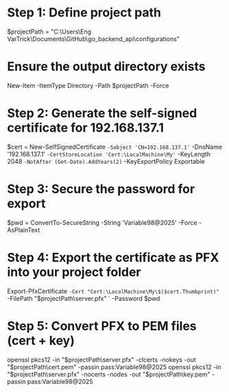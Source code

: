 # Step 1: Define project path
$projectPath = "C:\Users\Eng VarTrick\Documents\GitHub\go_backend_api\configurations"

# Ensure the output directory exists
New-Item -ItemType Directory -Path $projectPath -Force

# Step 2: Generate the self-signed certificate for 192.168.137.1
$cert = New-SelfSignedCertificate `
    -Subject 'CN=192.168.137.1' `
    -DnsName '192.168.137.1' `
    -CertStoreLocation 'Cert:\LocalMachine\My' `
    -KeyLength 2048 `
    -NotAfter (Get-Date).AddYears(2) `
    -KeyExportPolicy Exportable

# Step 3: Secure the password for export
$pwd = ConvertTo-SecureString -String 'Variable98@2025' -Force -AsPlainText

# Step 4: Export the certificate as PFX into your project folder
Export-PfxCertificate `
    -Cert "Cert:\LocalMachine\My\$($cert.Thumbprint)" `
    -FilePath "$projectPath\server.pfx" `
    -Password $pwd

# Step 5: Convert PFX to PEM files (cert + key)
openssl pkcs12 -in "$projectPath\server.pfx" -clcerts -nokeys -out "$projectPath\cert.pem" -passin pass:Variable98@2025
openssl pkcs12 -in "$projectPath\server.pfx" -nocerts -nodes -out "$projectPath\key.pem" -passin pass:Variable98@2025
